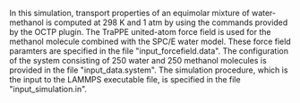 In this simulation, transport properties of an equimolar mixture of water-methanol is computed at 298 K and 1 atm by using the commands provided by the OCTP plugin. The TraPPE united-atom force field is used for the methanol molecule combined with the SPC/E water model. These force field paramters are specified in the file "input_forcefield.data". The configuration of the system consisting of 250 water and 250 methanol molecules is provided in the file "input_data.system". The simulation procedure, which is the input to the LAMMPS executable file, is specified in the file "input_simulation.in".

